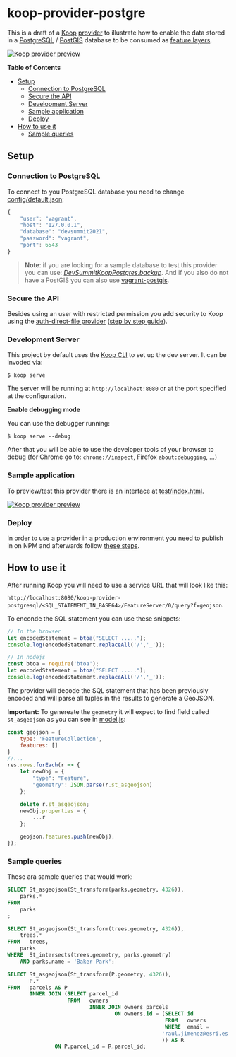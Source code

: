 # koop-provider-postgre

This is a draft of a [Koop](https://koopjs.github.io/docs/basics/what-is-koop) [provider](https://koopjs.github.io/docs/usage/provider) to illustrate how to enable the data stored in a [PostgreSQL](https://www.postgresql.org/) / [PostGIS](https://postgis.net/) database to be consumed as [feature layers](https://developers.arcgis.com/documentation/glossary/feature-layer/).


[![Koop provider preview](./assets/koop-prosgres-preview-thumb.gif)](./assets/koop-prosgres-preview.gif)

<!-- START doctoc generated TOC please keep comment here to allow auto update -->
<!-- DON'T EDIT THIS SECTION, INSTEAD RE-RUN doctoc TO UPDATE -->
**Table of Contents**

- [Setup](#setup)
  - [Connection to PostgreSQL](#connection-to-postgresql)
  - [Secure the API](#secure-the-api)
  - [Development Server](#development-server)
  - [Sample application](#sample-application)
  - [Deploy](#deploy)
- [How to use it](#how-to-use-it)
  - [Sample queries](#sample-queries)

<!-- END doctoc generated TOC please keep comment here to allow auto update -->

## Setup

### Connection to PostgreSQL

To connect to you PostgreSQL database you need to change [config/default.json](./config/default.json):

```js
{
    "user": "vagrant",
    "host": "127.0.0.1",
    "database": "devsummit2021",
    "password": "vagrant",
    "port": 6543
}
```

> **Note**: if you are looking for a sample database to test this provider you can use: *[DevSummitKoopPostgres.backup](https://github.com/esridevsummit/converting-data-in-postgresql-to-feature-layers/blob/master/DevSummitKoopPostgres.backup)*. And if you also do not have a PostGIS you can also use [vagrant-postgis](https://github.com/mloskot/vagrant-postgis).

### Secure the API

Besides using an user with restricted permission you add security to Koop using the [auth-direct-file provider](https://github.com/koopjs/koop-auth-direct-file) ([step by step guide](https://gist.github.com/hhkaos/d842a8a30626e0cf48e3834017879f42#demo-2-install-and-secure-a-pass-through-provider)).

### Development Server

This project by default uses the [Koop CLI](https://github.com/koopjs/koop-cli) to set up the dev server. It can be invoded via:

```
$ koop serve
```

The server will be running at `http://localhost:8080` or at the port specified at the configuration.

**Enable debugging mode**

You can use the debugger running:

```
$ koop serve --debug
``` 
 
After that you will be able to use the developer tools of your browser to debug (for Chrome go to: `chrome://inspect`, Firefox `about:debugging`, ...)

### Sample application

To preview/test this provider there is an interface at [test/index.html](https://esri-es.github.io/koop-provider-postgresql/test/index.html).

[![Koop provider preview](./assets/koop-prosgres-preview-thumb.gif)](https://esri-es.github.io/koop-provider-postgresql/test/index.html)

### Deploy

In order to use a provider in a production environment you need to publish in on NPM and afterwards follow [these steps](https://gist.github.com/hhkaos/d842a8a30626e0cf48e3834017879f42#demo-2-install-and-secure-a-pass-through-provider).

## How to use it

After running Koop you will need to use a service URL that will look like this: 

`http://localhost:8080/koop-provider-postgresql/<SQL_STATEMENT_IN_BASE64>/FeatureServer/0/query?f=geojson`.

To enconde the SQL statement you can use these snippets:

```js
// In the browser
let encodedStatement = btoa("SELECT .....");
console.log(encodedStatement.replaceAll('/','_'));

// In nodejs
const btoa = require('btoa');
let encodedStatement = btoa("SELECT .....");
console.log(encodedStatement.replaceAll('/','_'));
```

The provider will decode the SQL statement that has been previously encoded and will parse all tuples in the results to generate a GeoJSON. 

**Important:** To genereate the `geometry` it will expect to find field called `st_asgeojson` as you can see in [model.js](https://github.com/esri-es/koop-provider-postgresql/blob/master/src/model.js#L43):

```js
const geojson = {
    type: 'FeatureCollection',
    features: []
}
//...
res.rows.forEach(r => {
    let newObj = {
        "type": "Feature",
        "geometry": JSON.parse(r.st_asgeojson)
    };

    delete r.st_asgeojson;
    newObj.properties = {
        ...r
    };

    geojson.features.push(newObj);
});
```

### Sample queries

These ara sample queries that would work:

```sql
SELECT St_asgeojson(St_transform(parks.geometry, 4326)),
    parks.*
FROM
    parks
;
```

```sql
SELECT St_asgeojson(St_transform(trees.geometry, 4326)),
    trees.*
FROM   trees,
    parks
WHERE  St_intersects(trees.geometry, parks.geometry)
    AND parks.name = 'Baker Park';
```

```sql
SELECT St_asgeojson(St_transform(P.geometry, 4326)),
       P.*
FROM   parcels AS P
       INNER JOIN (SELECT parcel_id
                   FROM   owners
                          INNER JOIN owners_parcels
                                  ON owners.id = (SELECT id
                                                  FROM   owners
                                                  WHERE  email =
                                                 'raul.jimenez@esri.es'
                                                 )) AS R
               ON P.parcel_id = R.parcel_id; 
```

